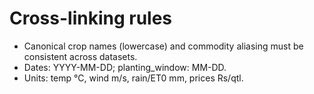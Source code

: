 # Cross-linking rules
- Canonical crop names (lowercase) and commodity aliasing must be consistent across datasets.
- Dates: YYYY-MM-DD; planting_window: MM-DD.
- Units: temp °C, wind m/s, rain/ET0 mm, prices Rs/qtl.
